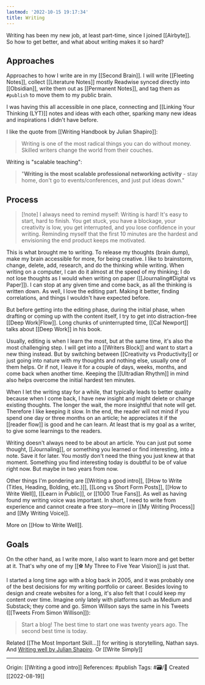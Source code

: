 ```yaml
---
lastmod: '2022-10-15 19:17:34'
title: Writing
---
```


Writing has been my new job, at least part-time, since I joined [[Airbyte]]. So how to get better, and what about writing makes it so hard?

## Approaches
Approaches to how I write are in my [[Second Brain]]. I will write [[Fleeting Notes]], collect [[Literature Notes]] mostly Readwise synced directly into [[Obsidian]], write them out as [[Permanent Notes]], and tag them as `#publish` to move them to my public brain.

I was having this all accessible in one place, connecting and [[Linking Your Thinking (LYT)]] notes and ideas with each other, sparking many new ideas and inspirations I didn't have before.

I like the quote from [[Writing Handbook by Julian Shapiro]]:
> Writing is one of the most radical things you can do without money. Skilled writers change the world from their couches. 

Writing is "scalable teaching":
> "**Writing is the most scalable professional networking activity** - stay home, don't go to events/conferences, and just put ideas down."

## Process 
> [!note] I always need to remind myself:
> Writing is hard! It's easy to start, hard to finish. You get stuck, you have a blockage, your creativity is low, you get interrupted, and you lose confidence in your writing. Reminding myself that the first 10 minutes are the hardest and envisioning the end product keeps me motivated.

This is what brought me to writing. To release my thoughts (brain dump), make my brain accessible for more, for being creative. I like to brainstorm, change, delete, add, research, and do the thinking while writing. When writing on a computer, I can do it almost at the speed of my thinking; I do not lose thoughts as I would when writing on paper ([[Journaling#Digital vs Paper]]). I can stop at any given time and come back, as all the thinking is written down. As well, I love the editing part. Making it better, finding correlations, and things I wouldn't have expected before. 

But before getting into the editing phase, during the initial phase, when drafting or coming up with the content itself, I try to get into distraction-free [[Deep Work|Flow]]. Long chunks of uninterrupted time, [[Cal Newport]] talks about [[Deep Work]] in his book.

Usually, editing is when I learn the most, but at the same time, it's also the most challenging step. I will get into a [[Writers Block]] and want to start a new thing instead. But by switching between [[Creativity vs Productivity]] or just going into nature with my thoughts and nothing else, usually one of them helps. Or if not, I leave it for a couple of days, weeks, months, and come back when another time. Keeping the [[Ultradian Rhythm]] in mind also helps overcome the initial hardest ten minutes. 

When I let the writing stay for a while, that typically leads to better quality because when I come back, I have new insight and might delete or change existing thoughts. The longer the wait, the more insightful that note will get. Therefore I like keeping it slow. In the end, the reader will not mind if you spend one day or three months on an article; he appreciates it if the [[reader flow]] is good and he can learn. At least that is my goal as a writer, to give some learnings to the readers.

Writing doesn't always need to be about an article. You can just put some thought, [[Journaling]], or something you learned or find interesting, into a note. Save it for later. You mostly don't need the thing you just knew at that moment. Something you find interesting today is doubtful to be of value right now. But maybe in two years from now.

Other things I'm pondering are [[Writing a good intro]], [[How to Write (Titles, Heading, Bolding, etc.)]], [[Long vs Short Form Posts]], [[How to Write Well]], [[Learn in Public]], or [[1000 True Fans]]. As well as having found my writing voice was important. In short, I need to write from experience and cannot create a free story—more in [[My Writing Process]] and [[My Writing Voice]].

More on [[How to Write Well]].

## Goals
On the other hand, as I write more, I also want to learn more and get better at it. That's why one of my [[⚽️  My Three to Five Year Vision]] is just that. 

I started a long time ago with a blog back in 2005, and it was probably one of the best decisions for my writing portfolio or career. Besides loving to design and create websites for a long, it's also felt that I could keep my content over time. Imagine only lately with platforms such as Medium and Substack; they come and go. Simon Willson says the same in his Tweets ([[Tweets From Simon Willison]]):
> Start a blog! The best time to start one was twenty years ago. The second best time is today.

Related [[The Most Important Skill...]] for writing is storytelling, Nathan says. And [Writing well by Julian Shapiro](https://www.julian.com/guide/write/intro). Or [[Write Simply]]

---
Origin: [[Writing a good intro]]
References: #publish 
Tags: #🗃/🌳 
Created [[2022-08-19]]